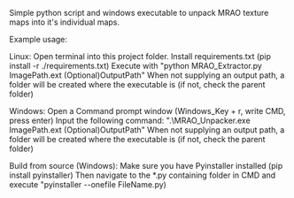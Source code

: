 Simple python script and windows executable to unpack MRAO texture maps into it's individual maps.

Example usage:

  Linux:
    Open terminal into this project folder.
    Install requirements.txt (pip install -r ./requirements.txt)
    Execute with "python MRAO_Extractor.py ImagePath.ext (Optional)OutputPath"
    When not supplying an output path, a folder will be created where the executable is (if not, check the parent folder)

  Windows:
    Open a Command prompt window (Windows_Key + r, write CMD, press enter)
    Input the following command: ".\MRAO_Unpacker.exe ImagePath.ext (Optional)OutputPath"
    When not supplying an output path, a folder will be created where the executable is (if not, check the parent folder)


  Build from source (Windows):
    Make sure you have Pyinstaller installed (pip install pyinstaller)
    Then navigate to the *.py containing folder in CMD and execute "pyinstaller --onefile FileName.py)
